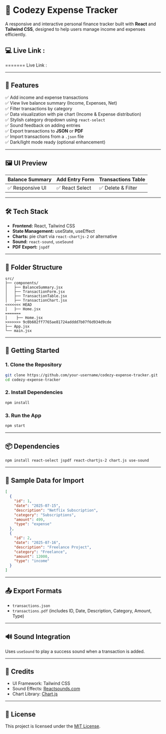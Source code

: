 
# 🧾 Codezy Expense Tracker

A responsive and interactive personal finance tracker built with **React** and **Tailwind CSS**, designed to help users manage income and expenses efficiently.

## 💻 Live Link :
=======
Live Link : 

---

## 📌 Features

✅ Add income and expense transactions  
✅ View live balance summary (Income, Expenses, Net)  
✅ Filter transactions by category  
✅ Data visualization with pie chart (Income & Expense distribution)  
✅ Stylish category dropdown using `react-select`  
✅ Sound feedback on adding entries  
✅ Export transactions to **JSON** or **PDF**  
✅ Import transactions from a `.json` file  
✅ Dark/light mode ready (optional enhancement)  

---

## 🖼️ UI Preview
| Balance Summary | Add Entry Form | Transactions Table |
|-----------------|----------------|---------------------|
| ✅ Responsive UI | ✅ React Select | ✅ Delete & Filter   |

---

## 🛠️ Tech Stack

- **Frontend:** React, Tailwind CSS  
- **State Management:** useState, useEffect  
- **Charts:** pie chart via `react-chartjs-2` or alternative  
- **Sound:** `react-sound`, `useSound`  
- **PDF Export:** `jspdf`  

---

## 📂 Folder Structure

```
src/
├── components/
│   ├── BalanceSummary.jsx
│   ├── TransactionForm.jsx
│   ├── TransactionTable.jsx
│   ├── TransactionChart.jsx
<<<<<<< HEAD
│   ├── Home.jsx
=======
│    ├── Home.jsx
>>>>>>> 9c0b602ff7765ae81724adddd7b07f6d934d9cde
├── App.jsx
└── main.jsx
```

---

## 🚀 Getting Started

### 1. Clone the Repository
```bash
git clone https://github.com/your-username/codezy-expense-tracker.git
cd codezy-expense-tracker
```

### 2. Install Dependencies
```bash
npm install
```

### 3. Run the App
```bash
npm start
```

---

## 📦 Dependencies

```bash
npm install react-select jspdf react-chartjs-2 chart.js use-sound
```

---

## 🧪 Sample Data for Import
```json
[
  {
    "id": 1,
    "date": "2025-07-15",
    "description": "Netflix Subscription",
    "category": "Subscriptions",
    "amount": 499,
    "type": "expense"
  },
  {
    "id": 2,
    "date": "2025-07-16",
    "description": "Freelance Project",
    "category": "Freelance",
    "amount": 12000,
    "type": "income"
  }
]
```

---

## 📤 Export Formats

- `transactions.json`
- `transactions.pdf` (includes ID, Date, Description, Category, Amount, Type)

---

## 🔊 Sound Integration

Uses `useSound` to play a success sound when a transaction is added.

---

## 🙌 Credits

- UI Framework: Tailwind CSS  
- Sound Effects: [Reactsounds.com](https://www.reactsounds.com)  
- Chart Library: [Chart.js](https://www.chartjs.org/)  

---

## 📜 License

This project is licensed under the [MIT License](LICENSE).
